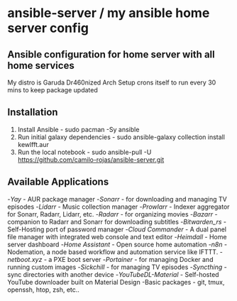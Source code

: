 # ansible-server / my ansible home server config
Ansible configuration for home server with all home services
---

My distro is Garuda Dr460nized Arch
Setup crons itself to run every 30 mins to keep package updated

Installation
---

1. Install Ansible - sudo pacman -Sy ansible
2. Run initial galaxy dependencies - sudo ansible-galaxy collection install kewlfft.aur
3. Run the local notebook - sudo ansible-pull -U https://github.com/camilo-rojas/ansible-server.git

Available Applications
---

-*Yay* - AUR package manager
-*Sonarr* - for downloading and managing TV episodes
-*Lidarr* - Music collection manager
-*Prowlarr* - Indexer aggregator for Sonarr, Radarr, Lidarr, etc.
-*Radarr* - for organizing movies
-*Bazarr* - companion to Radarr and Sonarr for downloading subtitles
-*Bitwarden_rs* - Self-Hosting port of password manager
-*Cloud Commander* - A dual panel file manager with integrated web console and text editor
-*Heimdall* - Home server dashboard
-*Home Assistant* - Open source home automation
-*n8n* - Nodemation, a node based workflow and automation service like IFTTT.
-*netboot.xyz* - a PXE boot server
-*Portainer* - for managing Docker and running custom images
-*Sickchill* - for managing TV episodes
-*Syncthing* - sync directories with another device
-*YouTubeDL-Material* - Self-hosted YouTube downloader built on Material Design
-Basic packages - git, tmux, openssh, htop, zsh, etc..
